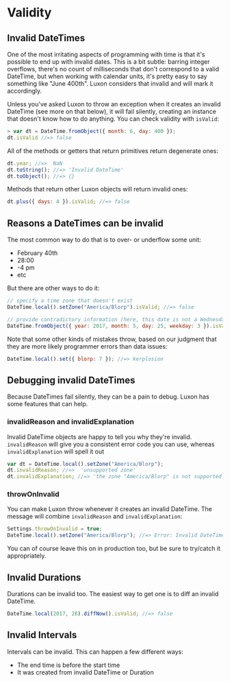 # Validity

## Invalid DateTimes

One of the most irritating aspects of programming with time is that it's possible to end up with invalid dates. This is a bit subtle: barring integer overflows, there's no count of milliseconds that don't correspond to a valid DateTime, but when working with calendar units, it's pretty easy to say something like "June 400th". Luxon considers that invalid and will mark it accordingly.

Unless you've asked Luxon to throw an exception when it creates an invalid DateTime (see more on that below), it will fail silently, creating an instance that doesn't know how to do anything. You can check validity with `isValid`:

```js
> var dt = DateTime.fromObject({ month: 6, day: 400 });
dt.isValid //=> false
```

All of the methods or getters that return primitives return degenerate ones:

```js
dt.year; //=>  NaN
dt.toString(); //=> 'Invalid DateTime'
dt.toObject(); //=> {}
```

Methods that return other Luxon objects will return invalid ones:

```js
dt.plus({ days: 4 }).isValid; //=> false
```

## Reasons a DateTimes can be invalid

The most common way to do that is to over- or underflow some unit:

- February 40th
- 28:00
- -4 pm
- etc

But there are other ways to do it:

```js
// specify a time zone that doesn't exist
DateTime.local().setZone("America/Blorp").isValid; //=> false

// provide contradictory information (here, this date is not a Wednesday)
DateTime.fromObject({ year: 2017, month: 5, day: 25, weekday: 3 }).isValid; //=> false
```

Note that some other kinds of mistakes throw, based on our judgment that they are more likely programmer errors than data issues:

```js
DateTime.local().set({ blorp: 7 }); //=> kerplosion
```

## Debugging invalid DateTimes

Because DateTimes fail silently, they can be a pain to debug. Luxon has some features that can help.

### invalidReason and invalidExplanation

Invalid DateTime objects are happy to tell you why they're invalid. `invalidReason` will give you a consistent error code you can use, whereas `invalidExplanation` will spell it out

```js
var dt = DateTime.local().setZone("America/Blorp");
dt.invalidReason; //=>  'unsupported zone'
dt.invalidExplanation; //=> 'the zone "America/Blorp" is not supported'
```

### throwOnInvalid

You can make Luxon throw whenever it creates an invalid DateTime. The message will combine `invalidReason` and `invalidExplanation`:

```js
Settings.throwOnInvalid = true;
DateTime.local().setZone("America/Blorp"); //=> Error: Invalid DateTime: unsupported zone: the zone "America/Blorp" is not supported
```

You can of course leave this on in production too, but be sure to try/catch it appropriately.

## Invalid Durations

Durations can be invalid too. The easiest way to get one is to diff an invalid DateTime.

```js
DateTime.local(2017, 28).diffNow().isValid; //=> false
```

## Invalid Intervals

Intervals can be invalid. This can happen a few different ways:

- The end time is before the start time
- It was created from invalid DateTime or Duration
